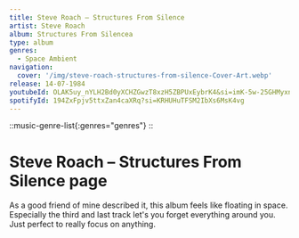 ```yaml
---
title: Steve Roach – Structures From Silence
artist: Steve Roach
album: Structures From Silencea
type: album
genres:
  - Space Ambient
navigation:
  cover: '/img/steve-roach-structures-from-silence-Cover-Art.webp'
release: 14-07-1984
youtubeId: OLAK5uy_nYLH2Bd0yXCHZGwzT8xzH5ZBPUxEybrK4&si=imK-5w-25GHMyxnT
spotifyId: 194ZxFpjv5ttxZan4caXRq?si=KRHUHuTFSM2IbXs6MsK4vg
---
```


::music-genre-list{:genres="genres"}
::

# Steve Roach – Structures From Silence page

As a good friend of mine described it, this album feels like floating in space. Especially the third and last track let's you forget everything around you. Just perfect to really focus on anything.